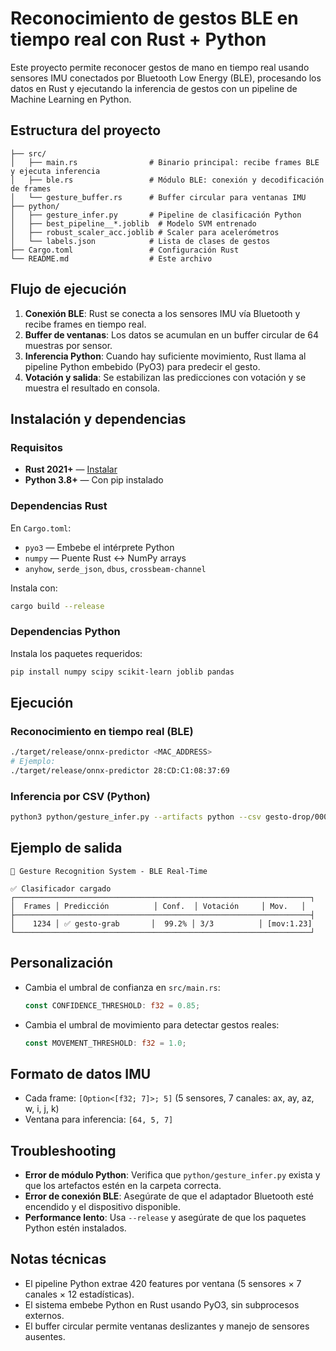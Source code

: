 # Reconocimiento de gestos BLE en tiempo real con Rust + Python

Este proyecto permite reconocer gestos de mano en tiempo real usando sensores IMU conectados por Bluetooth Low Energy (BLE), procesando los datos en Rust y ejecutando la inferencia de gestos con un pipeline de Machine Learning en Python.

## Estructura del proyecto

```
├── src/
│   ├── main.rs                # Binario principal: recibe frames BLE y ejecuta inferencia
│   ├── ble.rs                 # Módulo BLE: conexión y decodificación de frames
│   └── gesture_buffer.rs      # Buffer circular para ventanas IMU
├── python/
│   ├── gesture_infer.py       # Pipeline de clasificación Python
│   ├── best_pipeline__*.joblib  # Modelo SVM entrenado
│   ├── robust_scaler_acc.joblib # Scaler para acelerómetros
│   └── labels.json            # Lista de clases de gestos
├── Cargo.toml                 # Configuración Rust
└── README.md                  # Este archivo
```

## Flujo de ejecución

1. **Conexión BLE**: Rust se conecta a los sensores IMU vía Bluetooth y recibe frames en tiempo real.
2. **Buffer de ventanas**: Los datos se acumulan en un buffer circular de 64 muestras por sensor.
3. **Inferencia Python**: Cuando hay suficiente movimiento, Rust llama al pipeline Python embebido (PyO3) para predecir el gesto.
4. **Votación y salida**: Se estabilizan las predicciones con votación y se muestra el resultado en consola.

## Instalación y dependencias

### Requisitos
- **Rust 2021+** — [Instalar](https://rustup.rs/)
- **Python 3.8+** — Con pip instalado

### Dependencias Rust
En `Cargo.toml`:
- `pyo3` — Embebe el intérprete Python
- `numpy` — Puente Rust ↔ NumPy arrays
- `anyhow`, `serde_json`, `dbus`, `crossbeam-channel`

Instala con:
```bash
cargo build --release
```

### Dependencias Python
Instala los paquetes requeridos:
```bash
pip install numpy scipy scikit-learn joblib pandas
```

## Ejecución

### Reconocimiento en tiempo real (BLE)
```bash
./target/release/onnx-predictor <MAC_ADDRESS>
# Ejemplo:
./target/release/onnx-predictor 28:CD:C1:08:37:69
```

### Inferencia por CSV (Python)
```bash
python3 python/gesture_infer.py --artifacts python --csv gesto-drop/000001_plot.csv
```

## Ejemplo de salida

```
🎯 Gesture Recognition System - BLE Real-Time

✅ Clasificador cargado
┌──────────────────────────────────────────────────────────────────┐
│  Frames │ Predicción          │ Conf.  │ Votación     │ Mov.   │
├──────────────────────────────────────────────────────────────────┤
│    1234 │ ✅ gesto-grab       │  99.2% │ 3/3          │ [mov:1.23]
└──────────────────────────────────────────────────────────────────┘
```

## Personalización

- Cambia el umbral de confianza en `src/main.rs`:
  ```rust
  const CONFIDENCE_THRESHOLD: f32 = 0.85;
  ```
- Cambia el umbral de movimiento para detectar gestos reales:
  ```rust
  const MOVEMENT_THRESHOLD: f32 = 1.0;
  ```

## Formato de datos IMU

- Cada frame: `[Option<[f32; 7]>; 5]` (5 sensores, 7 canales: ax, ay, az, w, i, j, k)
- Ventana para inferencia: `[64, 5, 7]`

## Troubleshooting

- **Error de módulo Python**: Verifica que `python/gesture_infer.py` exista y que los artefactos estén en la carpeta correcta.
- **Error de conexión BLE**: Asegúrate de que el adaptador Bluetooth esté encendido y el dispositivo disponible.
- **Performance lento**: Usa `--release` y asegúrate de que los paquetes Python estén instalados.

## Notas técnicas

- El pipeline Python extrae 420 features por ventana (5 sensores × 7 canales × 12 estadísticas).
- El sistema embebe Python en Rust usando PyO3, sin subprocesos externos.
- El buffer circular permite ventanas deslizantes y manejo de sensores ausentes.